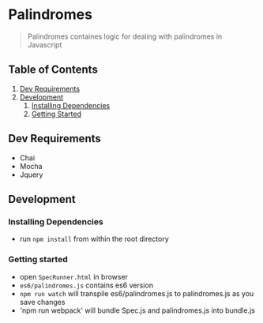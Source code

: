 # Palindromes

> Palindromes containes logic for dealing with palindromes in Javascript


## Table of Contents

1. [Dev Requirements](#dev-requirements)
1. [Development](#development)
    1. [Installing Dependencies](#installing-dependencies)
    2. [Getting Started](#getting-started)


## Dev Requirements

- Chai
- Mocha
- Jquery


## Development

### Installing Dependencies
 - run `npm install` from within the root directory

### Getting started
 - open `SpecRunner.html` in browser
 - `es6/palindromes.js` contains es6 version
 - `npm run watch` will transpile es6/palindromes.js to palindromes.js as you save changes
 - 'npm run webpack' will bundle Spec.js and palindromes.js into bundle.js
